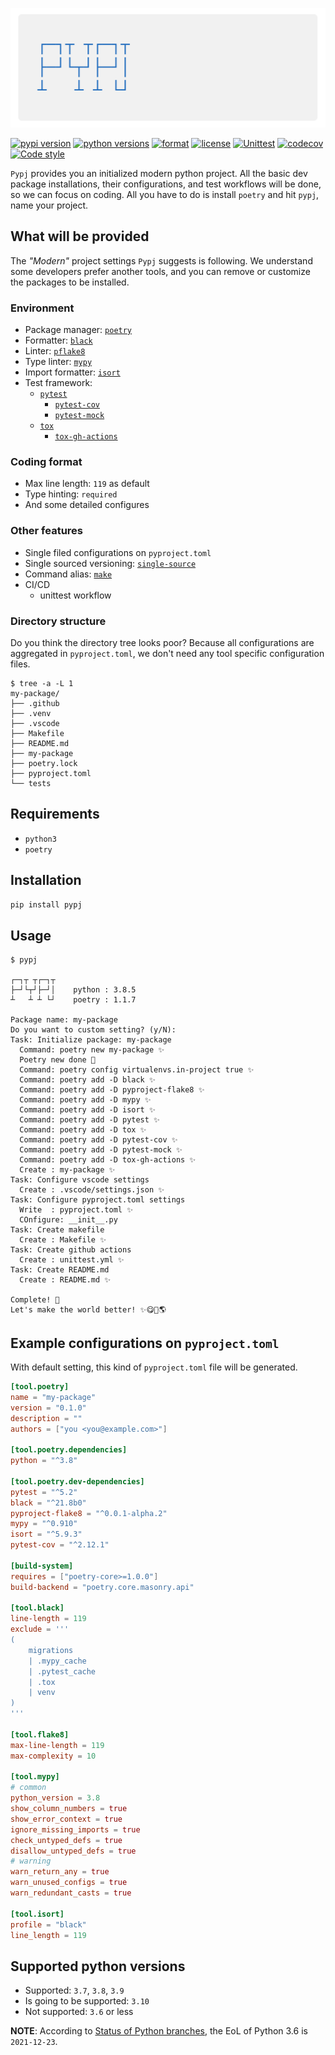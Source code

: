 ![Pypj Logo](https://raw.githubusercontent.com/edge-minato/pypj/main/doc/img/logo.png)

[![pypi version](https://img.shields.io/pypi/v/pypj.svg?style=flat)](https://pypi.org/pypi/pypj/)
[![python versions](https://img.shields.io/pypi/pyversions/pypj.svg?style=flat)](https://pypi.org/pypi/pypj/)
[![format](https://img.shields.io/pypi/format/pypj.svg?style=flat)](https://pypi.org/pypi/pypj/)
[![license](https://img.shields.io/pypi/l/pypj.svg?style=flat)](https://github.com/edge-minato/pypj/blob/master/LICENSE)
[![Unittest](https://github.com/edge-minato/pypj/actions/workflows/unittest.yml/badge.svg)](https://github.com/edge-minato/pypj/actions/workflows/unittest.yml)
[![codecov](https://codecov.io/gh/edge-minato/pypj/branch/main/graph/badge.svg?token=YDZAMKUNS0)](https://codecov.io/gh/edge-minato/pypj)
[![Code style](https://img.shields.io/badge/code%20style-black-000000.svg)](https://github.com/psf/black")

`Pypj` provides you an initialized modern python project. All the basic dev package installations, their configurations, and test workflows will be done, so we can focus on coding. All you have to do is install `poetry` and hit `pypj`, name your project.

## What will be provided

The _"Modern"_ project settings `Pypj` suggests is following. We understand some developers prefer another tools, and you can remove or customize the packages to be installed.

### Environment

- Package manager: [`poetry`](https://github.com/python-poetry/poetry)
- Formatter: [`black`](https://github.com/psf/black)
- Linter: [`pflake8`](https://github.com/csachs/pyproject-flake8)
- Type linter: [`mypy`](https://github.com/python/mypy)
- Import formatter: [`isort`](https://github.com/PyCQA/isort)
- Test framework:
  - [`pytest`](https://github.com/pytest-dev/pytest)
    - [`pytest-cov`](https://github.com/pytest-dev/pytest-cov)
    - [`pytest-mock`](https://github.com/pytest-dev/pytest-mock)
  - [`tox`](https://github.com/tox-dev/tox)
    - [`tox-gh-actions`](https://github.com/ymyzk/tox-gh-actions)

### Coding format

- Max line length: `119` as default
- Type hinting: `required`
- And some detailed configures

### Other features

- Single filed configurations on `pyproject.toml`
- Single sourced versioning: [`single-source`](https://github.com/rabbit72/single-source)
- Command alias: [`make`](https://www.gnu.org/software/make/)
- CI/CD
  - unittest workflow

### Directory structure

Do you think the directory tree looks poor? Because all configurations are aggregated in `pyproject.toml`, we don't need any tool specific configuration files.

```
$ tree -a -L 1
my-package/
├── .github
├── .venv
├── .vscode
├── Makefile
├── README.md
├── my-package
├── poetry.lock
├── pyproject.toml
└── tests
```

## Requirements

- `python3`
- `poetry`

## Installation

```sh
pip install pypj
```

## Usage

```
$ pypj

┌─┐┬ ┬┌─┐┬
├─┘└┬┘├─┘│    python : 3.8.5
┴   ┴ ┴ └┘    poetry : 1.1.7

Package name: my-package
Do you want to custom setting? (y/N):
Task: Initialize package: my-package
  Command: poetry new my-package ✨
  Poetry new done 🚀
  Command: poetry config virtualenvs.in-project true ✨
  Command: poetry add -D black ✨
  Command: poetry add -D pyproject-flake8 ✨
  Command: poetry add -D mypy ✨
  Command: poetry add -D isort ✨
  Command: poetry add -D pytest ✨
  Command: poetry add -D tox ✨
  Command: poetry add -D pytest-cov ✨
  Command: poetry add -D pytest-mock ✨
  Command: poetry add -D tox-gh-actions ✨
  Create : my-package ✨
Task: Configure vscode settings
  Create : .vscode/settings.json ✨
Task: Configure pyproject.toml settings
  Write  : pyproject.toml ✨
  COnfigure: __init__.py
Task: Create makefile
  Create : Makefile ✨
Task: Create github actions
  Create : unittest.yml ✨
Task: Create README.md
  Create : README.md ✨

Complete! 🚀
Let's make the world better! ✨😋🐍🌎
```

## Example configurations on `pyproject.toml`

With default setting, this kind of `pyproject.toml` file will be generated.

```toml
[tool.poetry]
name = "my-package"
version = "0.1.0"
description = ""
authors = ["you <you@example.com>"]

[tool.poetry.dependencies]
python = "^3.8"

[tool.poetry.dev-dependencies]
pytest = "^5.2"
black = "^21.8b0"
pyproject-flake8 = "^0.0.1-alpha.2"
mypy = "^0.910"
isort = "^5.9.3"
pytest-cov = "^2.12.1"

[build-system]
requires = ["poetry-core>=1.0.0"]
build-backend = "poetry.core.masonry.api"

[tool.black]
line-length = 119
exclude = '''
(
    migrations
    | .mypy_cache
    | .pytest_cache
    | .tox
    | venv
)
'''

[tool.flake8]
max-line-length = 119
max-complexity = 10

[tool.mypy]
# common
python_version = 3.8
show_column_numbers = true
show_error_context = true
ignore_missing_imports = true
check_untyped_defs = true
disallow_untyped_defs = true
# warning
warn_return_any = true
warn_unused_configs = true
warn_redundant_casts = true

[tool.isort]
profile = "black"
line_length = 119
```

## Supported python versions

- Supported: `3.7`, `3.8`, `3.9`
- Is going to be supported: `3.10`
- Not supported: `3.6` or less

**NOTE**: According to [Status of Python branches](https://devguide.python.org/#status-of-python-branches), the EoL of Python 3.6 is `2021-12-23`.
